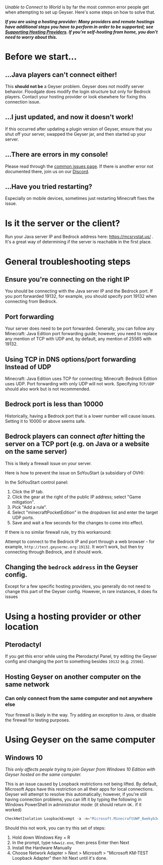 *Unable to Connect to World* is by far the most common error people get when attempting to set up Geyser. Here's some steps on how to solve that.

**_If you are using a hosting provider: Many providers and remote hostings have additional steps you have to perform in order to be supported; see [Supporting Hosting Providers](https://github.com/GeyserMC/Geyser/wiki/Supported-Hosting-Providers). If you're self-hosting from home, you don't need to worry about this._**

# Before we start...

## ...Java players can't connect either!

This **should not be** a Geyser problem. Geyser does not modify server behavior. Floodgate does modify the login structure but only for Bedrock players. Contact your hosting provider or look elsewhere for fixing this connection issue.

## ...I just updated, and now it doesn't work!

If this occurred after updating a plugin version of Geyser, ensure that you shut off your server, swapped the Geyser jar, and then started up your server.

## ...There are errors in my console!

Please read through the [common issues page](https://github.com/GeyserMC/Geyser/wiki/Common-Issues). If there is another error not documented there, join us on our [Discord](https://discord.geysermc.org).

## ...Have you tried restarting?

Especially on mobile devices, sometimes just restarting Minecraft fixes the issue.

# Is it the server or the client?

Run your Java server IP and Bedrock address here: https://mcsrvstat.us/ . It's a great way of determining if the server is reachable in the first place.

# General troubleshooting steps

## Ensure you're connecting on the right IP

You should be connecting with the Java server IP and the Bedrock port. If you port forwarded 19132, for example, you should specify port 19132 when connecting from Bedrock.

## Port forwarding

Your server does need to be port forwarded. Generally, you can follow any Minecraft: Java Edition port forwarding guide; however, you need to replace any mention of TCP with UDP and, by default, any mention of 25565 with 19132.

## Using TCP in DNS options/port forwarding Instead of UDP

Minecraft: Java Edition uses TCP for connecting; Minecraft: Bedrock Edition uses UDP. Port forwarding with only UDP will not work. Specifying `TCP/UDP` should also work but is not recommended.

## Bedrock port is less than 10000

Historically, having a Bedrock port that is a lower number will cause issues. Setting it to 10000 or above seems safe.

## Bedrock players can connect *after* hitting the server on a TCP port (e.g. on Java or a website on the same server)

This is likely a firewall issue on your server. 

Here is how to prevent the issue on SoYouStart (a subsidiary of OVH):

In the SoYouStart control panel:
1. Click the IP tab.
2. Click the gear at the right of the public IP address; select "Game mitigation".
3. Pick "Add a rule".
4. Select "minecraftPocketEdition" in the dropdown list and enter the target UDP ports.
5. Save and wait a few seconds for the changes to come into effect.

If there is no similar firewall rule, try this workaround:

Attempt to connect to the Bedrock IP and port through a web browser - for example, `http://test.geysermc.org:19132`. It won't work, but then try connecting through Bedrock, and it should work.

## Changing the `bedrock` `address` in the Geyser config.

Except for a few specific hosting providers, you generally do not need to change this part of the Geyser config. However, in rare instances, it does fix issues

# Using a hosting provider or other location

## Pterodactyl

If you get this error while using the Pterodactyl Panel, try editing the Geyser config and changing the port to something besides `19132` (e.g. `25566`).

## Hosting Geyser on another computer on the same network

### Can only connect from the same computer and not anywhere else

Your firewall is likely in the way. Try adding an exception to Java, or disable the firewall for testing purposes.

# Using Geyser on the same computer

## Windows 10

_This only affects people trying to join Geyser from Windows 10 Edition with Geyser hosted on the same computer._

This is an issue caused by Loopback restrictions not being lifted. By default, Microsoft Apps have this restriction on all their apps for local connections. Geyser will attempt to resolve this automatically; however, if you're still having connection problems, you can lift it by typing the following in Windows PowerShell in administrator mode: (it should return `OK.` if it worked)
```powershell
CheckNetIsolation LoopbackExempt -a -n="Microsoft.MinecraftUWP_8wekyb3d8bbwe"
```

Should this not work, you can try this set of steps:

1. Hold down Windows Key + R
2. In the prompt, type `hdwwiz.exe`, then press Enter then Next
3. Install the Hardware Manually
4. Choose Network Adapter > Next > Microsoft > "Microsoft KM-TEST Loopback Adapter" then hit Next until it's done.

